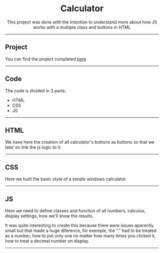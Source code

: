 <h1 align="center"> Calculator </h1>

<p align="center"> This project was done with the intention to understand more about how JS works with a multiple class and buttons in HTML </p>

---

## Project

You can find the project completed [here](https://thalfor.github.io/JS_calculator)

---

## Code

The code is divided in 3 parts:

- HTML
- CSS
- JS

---

## HTML

We have here the creation of all calculator's buttons as buttons so that we later on link the js logic to it.

---

## CSS

Here we built the basic style of a simple windows calculator.

---

## JS

Here we need to define classes and function of all numbers, calculus, display settings, how we'll show the results.

It was quite interesting to create this because there were issues aparently small but that made a huge diference, for exemple, the "." had to be treated as a number, how to put only one no matter how many times you clicked it, how to treat a decimal number on display.

---

